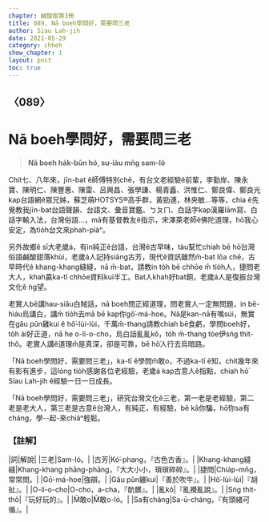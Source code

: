 ```yaml
---
chapter: 鹹酸甜第3冊
title: 089. Nā boeh學問好，需要問三老
author: Siau Lah-jih
date: 2021-05-29
category: chheh
show_chapter: 1
layout: post
toc: true
---
```


## 〈089〉
# Nā boeh學問好，需要問三老
> **Nā boeh ha̍k-būn hó, su-iàu mn̄g sam-ló**
 
Chit七、八年來，jīn-bat ê師傅特別chē，有台文老經驗ê前輩，李勤岸、陳永寶、陳明仁、陳豐惠、陳雷、呂興昌、張學謙、楊青矗、洪惟仁、鄭良偉、鄭良光kap台語網ê眾兄姊，蘇芝萌HOTSYS®高手群，黃勁連，林央敏…等等，chia ê先覺教我jīn-bat台語聲韻、台語文、彙音寶鑑、ㄅㄆㄇ、白話字kap漢羅lām寫、白話字輸入法，台灣俗語…，mā有基督教友ê指示，宋澤萊老師ê佛陀道理，hō͘我心安定，為tio̍h台文來phah-piàⁿ。

另外故鄉ê sī大老歲á，有in純正ê台語，台灣ê古早味，tàu幫忙chiah bē hō͘台灣俗語鹹酸甜落khùi，老歲á人記持siāng古芳，現代ê資訊雖然m̄-bat lōa chē，古早時代ê khang-khang縫縫，nā m̄-bat，請教in to̍h bē chhōe m̄ tio̍h人，捷問老大人，khah贏ka-tī chhōe資料kui半工。Bat人khah好bat銅，老歲á人是復振台灣文化ê ǹg望。

老實人bē講hau-siâu白賊話，nā boeh問正經道理，問老實人一定無問題，in bē-hiáu烏講白，講m̄ tio̍h去mā bē kap你gō͘-má-hoe。Nā是kan-nā有嘴súi，無實在gâu pûn雞kui ê hô͘-lùi-lùi，千萬m̄-thang請教chiah bē食虧，學問boeh好，to̍h ài好正道，nā he o-lí-o-cho，烏白話亂亂kô，to̍h m̄-thang tòe伊sńg thit-thô。老實人講ê道理m̄是真深，卻是可靠，bē hō͘人行去烏暗路。

「Nā boeh學問好，需要問三老」，ka-tī ê學問m̄敢o，不過ka-tī ē知，chit幾年來有影有進步，這lóng tio̍h感謝各位老經驗，老歲á kap古意人ê指點，chiah hō͘ Siau Lah-jih ê經驗一日一日成長。

「Nā boeh學問好，需要問三老」，研究台灣文化ê三老，第一老是老經驗，第二老是老大人，第三老是古意ê台灣人，有純正，有經驗，bē kā你騙，hō͘你sa有cháng，學--起-來chiâⁿ輕鬆。

 
### 【註解】

|詞|解說|
|三老|Sam-ló。|
|古芳|Kó͘-phang，『古色古香』。|
|Khang-khang縫縫|Khang-khang phāng-phāng，『大大小小，瑣瑣碎碎』。|
|捷問|Chia̍p-mn̄g，常常問。|
|Gō͘-má-hoe|強辯。|
|Gâu pûn雞kui|『善於吹牛』。|
|Hô͘-lùi-lùi|『胡扯』。|
|O-lí-o-cho|O-cho，a-cha，『骯髒』。|
|亂kô|『亂攪亂說』。|
|Sńg thit-thô|『玩好玩的』。|
|M̄敢o|M̄敢o-ló。|
|Sa有cháng|Sa-ū-cháng，『有頭緒可循』。|
